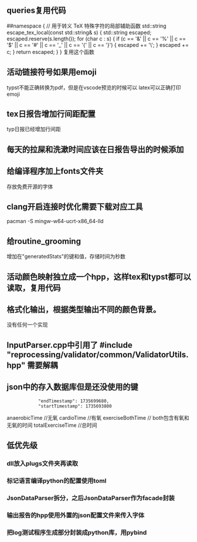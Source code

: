 
## queries复用代码
##namespace {
    // 用于转义 TeX 特殊字符的局部辅助函数
    std::string escape_tex_local(const std::string& s) {
        std::string escaped;
        escaped.reserve(s.length());
        for (char c : s) {
            if (c == '&' || c == '%' || c == '$' || c == '#' || c == '_' || c == '{' || c == '}') {
                escaped += '\\';
            }
            escaped += c;
        }
        return escaped;
    }
}
复用这个函数

## 活动链接符号如果用emoji
typst不能正确转换为pdf，但是在vscode预览的时候可以
latex可以正确打印emoji


## tex日报告增加行间距配置
typ日报已经增加行间距




## 每天的拉屎和洗漱时间应该在日报告导出的时候添加

## 给编译程序加上fonts文件夹
存放免费开源的字体


## clang开启连接时优化需要下载对应工具
pacman -S mingw-w64-ucrt-x86_64-lld


## 给routine_grooming                
增加在"generatedStats"的键和值，存储时间为秒数



## 活动颜色映射独立成一个hpp，这样tex和typst都可以读取，复用代码

## 格式化输出，根据类型输出不同的颜色背景。
没有任何一个实现




## InputParser.cpp中引用了 #include "reprocessing/validator/common/ValidatorUtils.hpp" 需要解耦

## json中的存入数据库但是还没使用的键

                "endTimestamp": 1735699680,
                "startTimestamp": 1735693800
anaerobicTime //无氧
cardioTime //有氧 
exerciseBothTime // both包含有氧和无氧的时间
totalExerciseTime //总时间




## 低优先级
### dll放入plugs文件夹再读取

### 标记语言编译python的配置使用toml
### JsonDataParser拆分，之后JsonDataParser作为facade封装
### 输出报告的hpp使用外置的json配置文件来传入字体
### 把log测试程序生成部分封装成python库，用pybind
